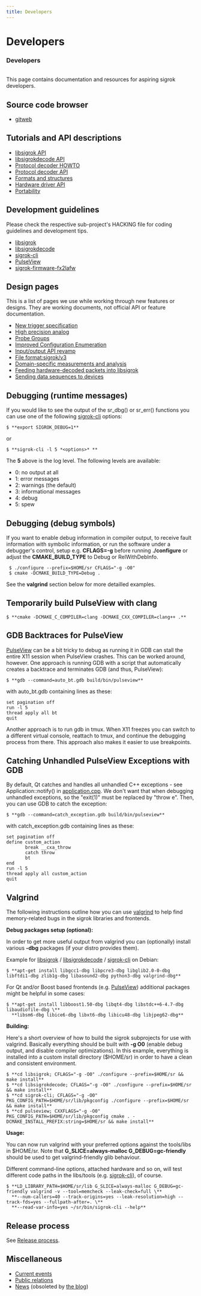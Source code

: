 ```yaml
---
title: Developers
---
```


# Developers

<div class="infobox" markdown>

### Developers

| | |
|---|---|

</div>

This page contains documentation and resources for aspiring sigrok developers.














## Source code browser
- [gitweb](http://sigrok.org/gitweb/)
## Tutorials and API descriptions
- [libsigrok API](http://sigrok.org/api/libsigrok/unstable/index.html)
- [libsigrokdecode API](http://sigrok.org/api/libsigrokdecode/unstable/index.html)
- [Protocol decoder HOWTO](https://sigrok.org/wiki/Protocol_decoder_HOWTO)
- [Protocol decoder API](https://sigrok.org/wiki/Protocol_decoder_API)
- [Formats and structures](https://sigrok.org/wiki/Formats_and_structures)
- [Hardware driver API](https://sigrok.org/wiki/Hardware_driver_API)
- [Portability](https://sigrok.org/wiki/Portability)
## Development guidelines

Please check the respective sub-project's HACKING file for coding guidelines and development tips.

- [libsigrok](http://sigrok.org/gitweb/?p=libsigrok.git;a=blob;f=HACKING;hb=HEAD)
- [libsigrokdecode](http://sigrok.org/gitweb/?p=libsigrokdecode.git;a=blob;f=HACKING;hb=HEAD)
- [sigrok-cli](http://sigrok.org/gitweb/?p=sigrok-cli.git;a=blob;f=HACKING;hb=HEAD)
- [PulseView](http://sigrok.org/gitweb/?p=pulseview.git;a=blob;f=HACKING;hb=HEAD)
- [sigrok-firmware-fx2lafw](http://sigrok.org/gitweb/?p=sigrok-firmware-fx2lafw.git;a=blob;f=HACKING;hb=HEAD)
## Design pages

This is a list of pages we use while working through new features or designs. They are working documents, not official API or feature documentation.

- [New trigger specification](https://sigrok.org/wiki/New_trigger_specification)
- [High precision analog](https://sigrok.org/wiki/High_precision_analog)
- [Probe Groups‎](https://sigrok.org/wiki/Probe_Groups)
- [Improved Configuration Enumeration](https://sigrok.org/wiki/Improved_Configuration_Enumeration)
- [Input/output API revamp](https://sigrok.org/wiki/Input/output_API_revamp)
- [File format:sigrok/v3](https://sigrok.org/wiki/File_format:Sigrok/v3)
- [Domain-specific measurements and analysis](https://sigrok.org/wiki/Domain-specific_measurements_and_analysis)
- [Feeding hardware-decoded packets into libsigrok](https://sigrok.org/wiki/Feeding_hardware-decoded_packets_into_libsigrok)
- [Sending data sequences to devices](https://sigrok.org/wiki/Sending_data_sequences_to_devices)
## Debugging (runtime messages)

If you would like to see the output of the sr_dbg() or sr_err() functions you can use one of the following [sigrok-cli](https://sigrok.org/wiki/Sigrok-cli) options:

```
$ **export SIGROK_DEBUG=1**

```
or

```
$ **sigrok-cli -l 5 *<options>* **

```

The **5** above is the log level. The following levels are available:

- 0: no output at all
- 1: error messages
- 2: warnings (the default)
- 3: informational messages
- 4: debug
- 5: spew
## Debugging (debug symbols)

If you want to enable debug information in compiler output, 
to receive fault information with symbolic information, 
or run the software under a debugger's control,
setup e.g. **CFLAGS=-g** before running **./configure** or 
adjust the **CMAKE_BUILD_TYPE** to Debug or RelWithDebInfo.

```
 $ ./configure --prefix=$HOME/sr CFLAGS="-g -O0"
 $ cmake -DCMAKE_BUILD_TYPE=Debug .

```

See the **valgrind** section below for more detailled examples.

## Temporarily build PulseView with clang
```
$ **cmake -DCMAKE_C_COMPILER=clang -DCMAKE_CXX_COMPILER=clang++ .**

```
## GDB Backtraces for PulseView

[PulseView](https://sigrok.org/wiki/PulseView) can be a bit tricky to debug as running it in GDB can stall the entire X11 session when PulseView crashes. This can be worked around, however. One approach is running GDB with a script that automatically creates a backtrace and terminates GDB (and thus, PulseView):

```
$ **gdb --command=auto_bt.gdb build/bin/pulseview**

```

with auto_bt.gdb containing lines as these:

```
set pagination off
run -l 5
thread apply all bt
quit

```

Another approach is to run gdb in tmux. When X11 freezes you can switch to a different virtual console, reattach to tmux, and continue the debugging process from there. This approach also makes it easier to use breakpoints.

## Catching Unhandled PulseView Exceptions with GDB

By default, Qt catches and handles all unhandled C++ exceptions - see Application::notify() in [application.cpp](https://sigrok.org/gitweb/?p=pulseview.git;a=blob;f=pv/application.cpp). We don't want that when debugging unhandled exceptions, so the "exit(1)" must be replaced by "throw e". Then, you can use GDB to catch the exception:

```
$ **gdb --command=catch_exception.gdb build/bin/pulseview**

```

with catch_exception.gdb containing lines as these:

```
set pagination off
define custom_action
       break __cxa_throw
       catch throw
       bt
end
run -l 5
thread apply all custom_action
quit

```

## Valgrind

The following instructions outline how you can use [valgrind](http://valgrind.org/) to help find memory-related bugs in the sigrok libraries and frontends.

**Debug packages setup (optional):**

In order to get more useful output from valgrind you can (optionally) install various **-dbg** packages (if your distro provides them).

Example for [libsigrok](https://sigrok.org/wiki/Libsigrok) / [libsigrokdecode](https://sigrok.org/wiki/Libsigrokdecode) / [sigrok-cli](https://sigrok.org/wiki/Sigrok-cli) on Debian:

```
$ **apt-get install libgcc1-dbg libpcre3-dbg libglib2.0-0-dbg libftdi1-dbg zlib1g-dbg libasound2-dbg python3-dbg valgrind-dbg**

```

For Qt and/or Boost based frontends (e.g. [PulseView](https://sigrok.org/wiki/PulseView)) additional packages might be helpful in some cases:

```
$ **apt-get install libboost1.50-dbg libqt4-dbg libstdc++6-4.7-dbg libaudiofile-dbg \**
  **libsm6-dbg libice6-dbg libxt6-dbg libicu48-dbg libjpeg62-dbg**

```

**Building:**

Here's a short overview of how to build the sigrok subprojects for use with valgrind. Basically everything should be built with **-g O0** (enable debug output, and disable compiler optimizations). In this example, everything is installed into a custom install directory ($HOME/sr) in order to have a clean and consistent environment.

```
$ **cd libsigrok; CFLAGS="-g -O0" ./configure --prefix=$HOME/sr && make install**
$ **cd libsigrokdecode; CFLAGS="-g -O0" ./configure --prefix=$HOME/sr && make install**
$ **cd sigrok-cli; CFLAGS="-g -O0" PKG_CONFIG_PATH=$HOME/sr/lib/pkgconfig ./configure --prefix=$HOME/sr && make install**
$ **cd pulseview; CXXFLAGS="-g -O0" PKG_CONFIG_PATH=$HOME/sr/lib/pkgconfig cmake . -DCMAKE_INSTALL_PREFIX:string=$HOME/sr && make install**

```

**Usage:**

You can now run valgrind with your preferred options against the tools/libs in $HOME/sr. Note that **G_SLICE=always-malloc G_DEBUG=gc-friendly** should be used to get valgrind-friendly glib behaviour.

Different command-line options, attached hardware and so on, will test different code paths in the libs/tools (e.g. [sigrok-cli](https://sigrok.org/wiki/Sigrok-cli)), of course.

```
$ **LD_LIBRARY_PATH=$HOME/sr/lib G_SLICE=always-malloc G_DEBUG=gc-friendly valgrind -v --tool=memcheck --leak-check=full \**
  **--num-callers=40 --track-origins=yes --leak-resolution=high --track-fds=yes --fullpath-after=. \**
  **--read-var-info=yes ~/sr/bin/sigrok-cli --help**

```

## Release process

See [Release process](https://sigrok.org/wiki/Developers/Release_process).

## Miscellaneous
- [Current events](https://sigrok.org/wiki/Current_events)
- [Public relations](https://sigrok.org/wiki/Public_relations)
- [News](https://sigrok.org/wiki/News) (obsoleted by [the blog](http://www.sigrok.org/blog))

